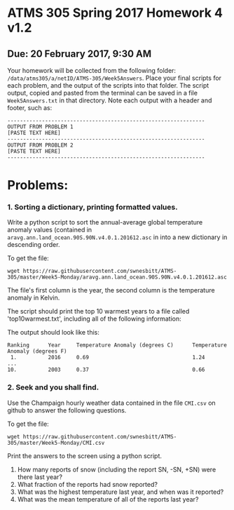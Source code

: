 # ATMS 305 Spring 2017 Homework 4  v1.2
## Due: 20 February 2017, 9:30 AM
Your homework will be collected from the following folder: `/data/atms305/a/netID/ATMS-305/Week5Answers`.  Place your final scripts for each problem, and the output of the scripts into that folder.  The script output, copied and pasted from the terminal can be saved in a file `Week5Answers.txt` in that directory.  Note each output with a header and footer, such as:
```
---------------------------------------------------------------
OUTPUT FROM PROBLEM 1
[PASTE TEXT HERE]
---------------------------------------------------------------
OUTPUT FROM PROBLEM 2
[PASTE TEXT HERE]
---------------------------------------------------------------
```
# Problems:

### 1. Sorting a dictionary, printing formatted values.

Write a python script to sort the annual-average global temperature anomaly values (contained in `aravg.ann.land_ocean.90S.90N.v4.0.1.201612.asc` in into a new dictionary in descending order.

To get the file:
```
wget https://raw.githubusercontent.com/swnesbitt/ATMS-305/master/Week5-Monday/aravg.ann.land_ocean.90S.90N.v4.0.1.201612.asc
```

The file's first column is the year, the second column is the temperature anomaly in Kelvin.

The script should print the top 10 warmest years to a file called 'top10warmest.txt', including all of the following information:

The output should look like this:
```
Ranking      Year     Temperature Anomaly (degrees C)      Temperature Anomaly (degrees F)
 1.          2016     0.69                                 1.24
...
10.          2003     0.37                                 0.66
```

### 2. Seek and you shall find.

Use the Champaign hourly weather data contained in the file `CMI.csv` on github to answer the following questions.

To get the file:
```
wget https://raw.githubusercontent.com/swnesbitt/ATMS-305/master/Week5-Monday/CMI.csv
```

Print the answers to the screen using a python script.

1. How many reports of snow (including the report SN, -SN, +SN) were there last year?
2. What fraction of the reports had snow reported?
3. What was the highest temperature last year, and when was it reported?
4. What was the mean temperature of all of the reports last year?
